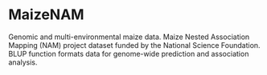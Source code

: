 # MaizeNAM
Genomic and multi-environmental maize data. Maize Nested     Association Mapping (NAM) project dataset funded by the National Science Foundation.  BLUP function formats data for genome-wide prediction and association analysis.
